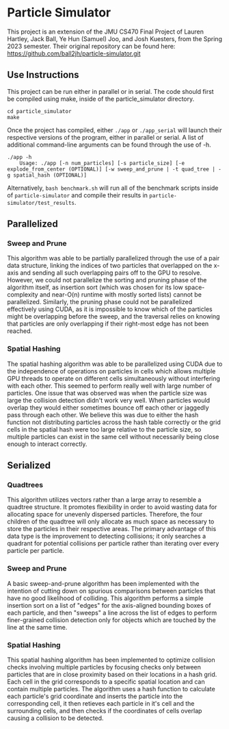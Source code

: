 # Particle Simulator

This project is an extension of the JMU CS470 Final Project of Lauren Hartley, Jack Ball, Ye Hun (Samuel) Joo, and Josh Kuesters, from the Spring 2023 semester. Their original repository can be found here: https://github.com/ball2jh/particle-simulator.git

## Use Instructions

This project can be run either in parallel or in serial. The code should first be compiled using make, inside of the particle_simulator directory.

```
cd particle_simulator
make
```

Once the project has compiled, either `./app` or `./app_serial` will launch their respective versions of the program, either in parallel or serial. A list of additional command-line arguments can be found through the use of -h.

```
./app -h
    Usage: ./app [-n num_particles] [-s particle_size] [-e explode_from_center (OPTIONAL)] [-w sweep_and_prune | -t quad_tree | -g spatial_hash (OPTIONAL)]
```

Alternatively, `bash benchmark.sh` will run all of the benchmark scripts inside of `particle-simulator` and compile their results in `particle-simulator/test_results`.

## Parallelized

### Sweep and Prune

This algorithm was able to be partially parallelized through the use of a pair data structure, linking the indices of two particles that overlapped on the x-axis and sending all such overlapping pairs off to the GPU to resolve. However, we could not parallelize the sorting and pruning phase of the algorithm itself, as insertion sort (which was chosen for its low space-complexity and near-O(n) runtime with mostly sorted lists) cannot be parallelized. Similarly, the pruning phase could not be parallelized effectively using CUDA, as it is impossible to know which of the particles might be overlapping before the sweep, and the traversal relies on knowing that particles are only overlapping if their right-most edge has not been reached.

### Spatial Hashing

The spatial hashing algorithm was able to be parallelized using CUDA due to the independence of operations on particles in cells which allows multiple GPU threads to operate on different cells simultaneously without interfering with each other. This seemed to perform really well with large number of particles. One issue that was observed was when the particle size was large the collision detection didn't work very well. When particles would overlap they would either sometimes bounce off each other or jaggedly pass through each other. We believe this was due to either the hash function not distributing particles across the hash table correctly or the grid cells in the spatial hash were too large relative to the particle size, so multiple particles can exist in the same cell without necessarily being close enough to interact correctly.

## Serialized

### Quadtrees

This algorithm utilizes vectors rather than a large array to resemble a quadtree structure. It promotes flexibility in order to avoid wasting data for allocating space for unevenly dispersed particles. Therefore, the four children of the quadtree will only allocate as much space as necessary to store the particles in their respective areas. The primary advantage of this data type is the improvement to detecting collisions; it only searches a quadrant for potential collisions per particle rather than iterating over every particle per particle.

### Sweep and Prune

A basic sweep-and-prune algorithm has been implemented with the intention of cutting down on spurious comparisons between particles that have no good likelihood of colliding. This algorithm performs a simple insertion sort on a list of "edges" for the axis-aligned bounding boxes of each particle, and then "sweeps" a line across the list of edges to perform finer-grained collision detection only for objects which are touched by the line at the same time.

### Spatial Hashing

This spatial hashing algorithm has been implemented to optimize collision checks involving multiple particles by focusing checks only between particles that are in close proximity based on their locations in a hash grid. Each cell in the grid corresponds to a specific spatial location and can contain multiple particles. The algorithm uses a hash function to calculate each particle's grid coordinate and inserts the particle into the corresponding cell, it then retieves each particle in it's cell and the surrounding cells, and then checks if the coordinates of cells overlap causing a collision to be detected.
